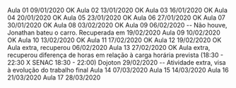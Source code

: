 Aula 01 09/01/2020 OK 
Aula 02 13/01/2020 OK
Aula 03 16/01/2020 OK
Aula 04 20/01/2020 OK
Aula 05 23/01/2020 OK
Aula 06 27/01/2020 OK
Aula 07 30/01/2020 OK
Aula 08 03/02/2020 OK
Aula 09 06/02/2020 -- Não houve, Jonathan bateu o carro. Recuperada em 19/02/2020
Aula 09 10/02/2020 OK
Aula 10 13/02/2020 OK
Aula 11 17/02/2020 OK
Aula 12 19/02/2020 OK Aula extra, recuperou 06/02/2020
Aula 13 27/02/2020 OK Aula extra, recuperou diferença de horas em relação à carga horária prevista (18:30 - 22:30 X SENAC 18:30 - 22:00)
Dojoton 29/02/2020 -- Atividade extra, visa à evolução do trabalho final
Aula 14 07/03/2020
Aula 15 14/03/2020
Aula 16 21/03/2020
Aula 17 28/03/2020
